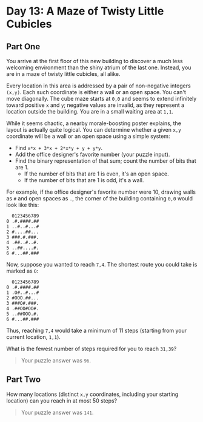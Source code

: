 # Day 13: A Maze of Twisty Little Cubicles

## Part One

You arrive at the first floor of this new building to discover a much less welcoming environment than the shiny atrium of the last one. Instead, you are in a maze of twisty little cubicles, all alike.

Every location in this area is addressed by a pair of non-negative integers `(x,y)`. Each such coordinate is either a wall or an open space. You can't move diagonally. The cube maze starts at `0,0` and seems to extend infinitely toward positive `x` and `y`; negative values are invalid, as they represent a location outside the building. You are in a small waiting area at `1,1`.

While it seems chaotic, a nearby morale-boosting poster explains, the layout is actually quite logical. You can determine whether a given `x,y` coordinate will be a wall or an open space using a simple system:

- Find `x*x + 3*x + 2*x*y + y + y*y`.
- Add the office designer's favorite number (your puzzle input).
- Find the binary representation of that sum; count the number of bits that are 1.
    - If the number of bits that are 1 is even, it's an open space.
    - If the number of bits that are 1 is odd, it's a wall.

For example, if the office designer's favorite number were 10, drawing walls as `#` and open spaces as `.`, the corner of the building containing `0,0` would look like this:

      0123456789
    0 .#.####.##
    1 ..#..#...#
    2 #....##...
    3 ###.#.###.
    4 .##..#..#.
    5 ..##....#.
    6 #...##.###
    
Now, suppose you wanted to reach `7,4`. The shortest route you could take is marked as `O`:

      0123456789
    0 .#.####.##
    1 .O#..#...#
    2 #OOO.##...
    3 ###O#.###.
    4 .##OO#OO#.
    5 ..##OOO.#.
    6 #...##.###
    
Thus, reaching `7,4` would take a minimum of 11 steps (starting from your current location, `1,1`).

What is the fewest number of steps required for you to reach `31,39`?

> Your puzzle answer was `96`.

## Part Two

How many locations (distinct `x,y` coordinates, including your starting location) can you reach in at most 50 steps?

> Your puzzle answer was `141`.

